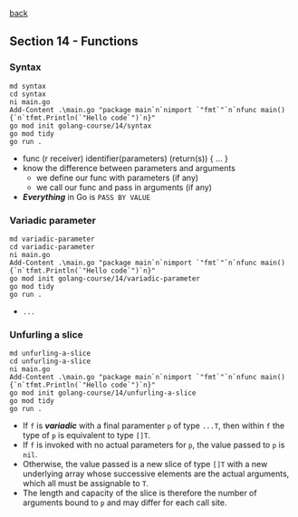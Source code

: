 [back](../LOCAL_NOTES.md)

## Section 14 - Functions
### Syntax
```
md syntax
cd syntax
ni main.go
Add-Content .\main.go "package main`n`nimport `"fmt`"`n`nfunc main() {`n`tfmt.Println(`"Hello code`")`n}"
go mod init golang-course/14/syntax
go mod tidy
go run .
```
- func (r receiver) identifier(parameters) (return(s)) { ... }
- know the difference between parameters and arguments
  - we define our func with parameters (if any)
  - we call our func and pass in arguments (if any)
- ***Everything*** in Go is `PASS BY VALUE`
### Variadic parameter
```
md variadic-parameter
cd variadic-parameter
ni main.go
Add-Content .\main.go "package main`n`nimport `"fmt`"`n`nfunc main() {`n`tfmt.Println(`"Hello code`")`n}"
go mod init golang-course/14/variadic-parameter
go mod tidy
go run .
```
- `...`
### Unfurling a slice
```
md unfurling-a-slice
cd unfurling-a-slice
ni main.go
Add-Content .\main.go "package main`n`nimport `"fmt`"`n`nfunc main() {`n`tfmt.Println(`"Hello code`")`n}"
go mod init golang-course/14/unfurling-a-slice
go mod tidy
go run .
```
- If `f` is ***variadic*** with a final paramenter `p` of type `...T`, then within `f` the type of `p` is equivalent to type `[]T`.
- If `f` is invoked with no actual parameters for `p`, the value passed to `p` is `nil`.
- Otherwise, the value passed is a new slice of type `[]T` with a new underlying array whose successive elements are the actual arguments, which all must be assignable to `T`.
- The length and capacity of the slice is therefore the number of arguments bound to `p` and may differ for each call site.
